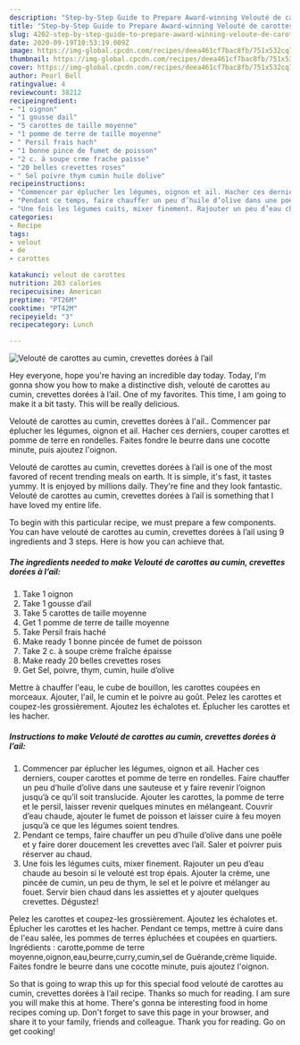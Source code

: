 ```yaml
---
description: "Step-by-Step Guide to Prepare Award-winning Velouté de carottes au cumin, crevettes dorées à l’ail"
title: "Step-by-Step Guide to Prepare Award-winning Velouté de carottes au cumin, crevettes dorées à l’ail"
slug: 4202-step-by-step-guide-to-prepare-award-winning-veloute-de-carottes-au-cumin-crevettes-dorees-a-lail
date: 2020-09-19T10:53:19.009Z
image: https://img-global.cpcdn.com/recipes/deea461cf7bac8fb/751x532cq70/veloute-de-carottes-au-cumin-crevettes-dorees-a-lail-photo-principale-de-la-recette.jpg
thumbnail: https://img-global.cpcdn.com/recipes/deea461cf7bac8fb/751x532cq70/veloute-de-carottes-au-cumin-crevettes-dorees-a-lail-photo-principale-de-la-recette.jpg
cover: https://img-global.cpcdn.com/recipes/deea461cf7bac8fb/751x532cq70/veloute-de-carottes-au-cumin-crevettes-dorees-a-lail-photo-principale-de-la-recette.jpg
author: Pearl Bell
ratingvalue: 4
reviewcount: 38212
recipeingredient:
- "1 oignon"
- "1 gousse dail"
- "5 carottes de taille moyenne"
- "1 pomme de terre de taille moyenne"
- " Persil frais hach"
- "1 bonne pince de fumet de poisson"
- "2 c. à soupe crme frache paisse"
- "20 belles crevettes roses"
- " Sel poivre thym cumin huile dolive"
recipeinstructions:
- "Commencer par éplucher les légumes, oignon et ail. Hacher ces derniers, couper carottes et pomme de terre en rondelles. Faire chauffer un peu d’huile d’olive dans une sauteuse et y faire revenir l’oignon jusqu’à ce qu’il soit translucide. Ajouter les carottes, la pomme de terre et le persil, laisser revenir quelques minutes en mélangeant. Couvrir d’eau chaude, ajouter le fumet de poisson et laisser cuire à feu moyen jusqu’à ce que les légumes soient tendres."
- "Pendant ce temps, faire chauffer un peu d’huile d’olive dans une poêle et y faire dorer doucement les crevettes avec l’ail. Saler et poivrer puis réserver au chaud."
- "Une fois les légumes cuits, mixer finement. Rajouter un peu d’eau chaude au besoin si le velouté est trop épais. Ajouter la crème, une pincée de cumin, un peu de thym, le sel et le poivre et mélanger au fouet. Servir bien chaud dans les assiettes et y ajouter quelques crevettes. Dégustez!"
categories:
- Recipe
tags:
- velout
- de
- carottes

katakunci: velout de carottes 
nutrition: 283 calories
recipecuisine: American
preptime: "PT26M"
cooktime: "PT42M"
recipeyield: "3"
recipecategory: Lunch

---
```



![Velouté de carottes au cumin, crevettes dorées à l’ail](https://img-global.cpcdn.com/recipes/deea461cf7bac8fb/751x532cq70/veloute-de-carottes-au-cumin-crevettes-dorees-a-lail-photo-principale-de-la-recette.jpg)

Hey everyone, hope you're having an incredible day today. Today, I'm gonna show you how to make a distinctive dish, velouté de carottes au cumin, crevettes dorées à l’ail. One of my favorites. This time, I am going to make it a bit tasty. This will be really delicious.

Velouté de carottes au cumin, crevettes dorées à l&#39;ail.. Commencer par éplucher les légumes, oignon et ail. Hacher ces derniers, couper carottes et pomme de terre en rondelles. Faites fondre le beurre dans une cocotte minute, puis ajoutez l&#39;oignon.

Velouté de carottes au cumin, crevettes dorées à l’ail is one of the most favored of recent trending meals on earth. It is simple, it's fast, it tastes yummy. It is enjoyed by millions daily. They're fine and they look fantastic. Velouté de carottes au cumin, crevettes dorées à l’ail is something that I have loved my entire life.


To begin with this particular recipe, we must prepare a few components. You can have velouté de carottes au cumin, crevettes dorées à l’ail using 9 ingredients and 3 steps. Here is how you can achieve that.

<!--inarticleads1-->

##### The ingredients needed to make Velouté de carottes au cumin, crevettes dorées à l’ail:

1. Take 1 oignon
1. Take 1 gousse d’ail
1. Take 5 carottes de taille moyenne
1. Get 1 pomme de terre de taille moyenne
1. Take  Persil frais haché
1. Make ready 1 bonne pincée de fumet de poisson
1. Take 2 c. à soupe crème fraîche épaisse
1. Make ready 20 belles crevettes roses
1. Get  Sel, poivre, thym, cumin, huile d’olive


Mettre à chauffer l&#39;eau, le cube de bouillon, les carottes coupées en morceaux. Ajouter, l&#39;ail, le cumin et le poivre au goût. Pelez les carottes et coupez-les grossièrement. Ajoutez les échalotes et. Éplucher les carottes et les hacher. 

<!--inarticleads2-->

##### Instructions to make Velouté de carottes au cumin, crevettes dorées à l’ail:

1. Commencer par éplucher les légumes, oignon et ail. Hacher ces derniers, couper carottes et pomme de terre en rondelles. Faire chauffer un peu d’huile d’olive dans une sauteuse et y faire revenir l’oignon jusqu’à ce qu’il soit translucide. Ajouter les carottes, la pomme de terre et le persil, laisser revenir quelques minutes en mélangeant. Couvrir d’eau chaude, ajouter le fumet de poisson et laisser cuire à feu moyen jusqu’à ce que les légumes soient tendres.
1. Pendant ce temps, faire chauffer un peu d’huile d’olive dans une poêle et y faire dorer doucement les crevettes avec l’ail. Saler et poivrer puis réserver au chaud.
1. Une fois les légumes cuits, mixer finement. Rajouter un peu d’eau chaude au besoin si le velouté est trop épais. Ajouter la crème, une pincée de cumin, un peu de thym, le sel et le poivre et mélanger au fouet. Servir bien chaud dans les assiettes et y ajouter quelques crevettes. Dégustez!


Pelez les carottes et coupez-les grossièrement. Ajoutez les échalotes et. Éplucher les carottes et les hacher. Pendant ce temps, mettre à cuire dans de l&#39;eau salée, les pommes de terres épluchées et coupées en quartiers. Ingrédients : carotte,pomme de terre moyenne,oignon,eau,beurre,curry,cumin,sel de Guérande,crème liquide. Faites fondre le beurre dans une cocotte minute, puis ajoutez l&#39;oignon. 

So that is going to wrap this up for this special food velouté de carottes au cumin, crevettes dorées à l’ail recipe. Thanks so much for reading. I am sure you will make this at home. There's gonna be interesting food in home recipes coming up. Don't forget to save this page in your browser, and share it to your family, friends and colleague. Thank you for reading. Go on get cooking!
